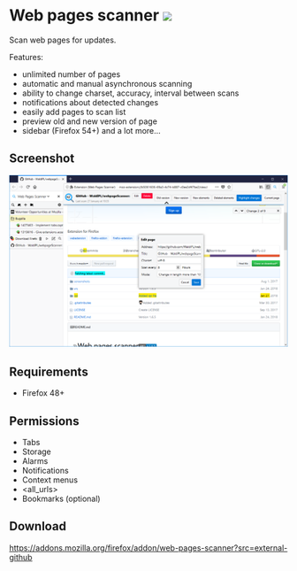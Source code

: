 # Web pages scanner ![](https://img.shields.io/amo/v/web-pages-scanner.svg)
Scan web pages for updates.

Features:
- unlimited number of pages
- automatic and manual asynchronous scanning
- ability to change charset, accuracy, interval between scans
- notifications about detected changes
- easily add pages to scan list
- preview old and new version of page
- sidebar (Firefox 54+)
and a lot more...

## Screenshot
![](screenshots/2.png)

## Requirements
- Firefox 48+

## Permissions
- Tabs
- Storage
- Alarms
- Notifications
- Context menus
- <all_urls>
- Bookmarks (optional)

## Download
https://addons.mozilla.org/firefox/addon/web-pages-scanner?src=external-github

